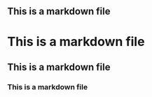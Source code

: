 ## This is a markdown file

# This is a markdown file
## This is a markdown file
### This is a markdown file
